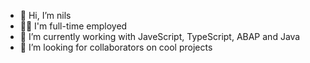 - 👋 Hi, I’m nils
- 🧑‍💻 I'm full-time employed
- 🌱 I’m currently working with JaveScript, TypeScript, ABAP and Java
- 💞️ I’m looking for collaborators on cool projects

<!---
nile4000/nile4000 is a ✨ special ✨ repository because its `README.md` (this file) appears on your GitHub profile.
You can click the Preview link to take a look at your changes.
--->
